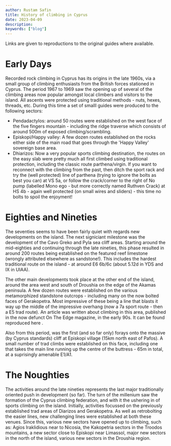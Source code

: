 ```yaml
---
author: Rustam Safin
title: History of climbing in Cyprus
date: 2023-04-09
description:
keywords: ["blog"]
---
```


Links are given to reproductions to the original guides where available.

# Early Days

Recorded rock climbing in Cyprus has its origins in the late 1960s, via a small group of climbing enthusiasts from the British forces stationed in Cyprus. The period 1967 to 1969 saw the opening up of several of the climbing areas now popular amongst local climbers and visitors to the island. All ascents were protected using traditional methods - nuts, hexes, threads, etc. During this time a set of smalll guides were produced to the following sectors:

* Pendadactylos: around 50 routes were established on the west face of the five fingers mountain - including the ridge traverse which consists of around 500m of exposed climbing/scrambling.
* Episkopi/Happy valley: A few dozen routes established on the rocks either side of the main road that goes through the 'Happy Valley' sovereign base area.
* Dhiarizos: Now a very popular sports climbing destination, the routes on the easy slab were pretty much all first climbed using traditional protection, including the classic route parthena/virgin. If you want to reconnect with the climbing from the past, then ditch the sport rack and try the (well protected) line of parthena (trying to ignore the bolts as best you can) at VS 5a, or follow the crack/corner to the right of No pump (labelled Mono ego - but more correctly named Ruthven Crack) at HS 4b - again well protected (on small wires and sliders) - this time no bolts to spoil the enjoyment! 

# Eighties and Nineties

The seventies seems to have been fairly quiet with regards new developments on the island. The next signiciant milestone was the development of the Cavo Greko and Pyla sea cliff areas. Starting around the mid-eighties and continuing through the late nineties, this phase resulted in around 200 routes being established on the featured reef limestone (wrongly attributed elsewhere as sandstone!). This includes the hardest traditional route on the island - at around E6 6b/6c (about 5.12d in YDS and IX in UIAA).

The other main developments took place at the other end of the island, around the area west and south of Droushia on the edge of the Akamas peninsula. A few dozen routes were established on the various metamorphized standstone outcrops - including many on the now bolted faces of Gerakopetra. Most impressive of these being a line that blasts it way up the middle of the impressive overhang (now a 7a sport route - then a E5 trad route). An article was written about climbing in this area, published in the now defunct On The Edge magazine, in the early 90s. It can be found reproduced here .

Also from this period, was the first (and so far only) forays onto the massive (by Cyprus standards) cliff at Episkopi village (15km north east of Pafos). A small number of trad climbs were established on this face, including one that takes the main line running up the centre of the buttress - 65m in total, at a suprisingly amenable E1/A1.

# The Noughties

The activities around the late nineties represents the last major traditionally oriented push in development (so far). The turn of the millenium saw the formation of the Cyprus climbing federation, and with it the ushering in of sports climbing on the island. Initially, activities focussed on the previously established trad areas of Diarizos and Gerakopetra. As well as retrobolting the easier lines, new challenging lines were established at both these venues. Since this, various new sectors have opened up to climbing, such as: Agios Iraklidious near to Nicosia, the Kakopetria sectors in the Troodos mountains, a new sector close to Episkopi near Limassol, major new sectors in the north of the island, various new sectors in the Droushia region. 